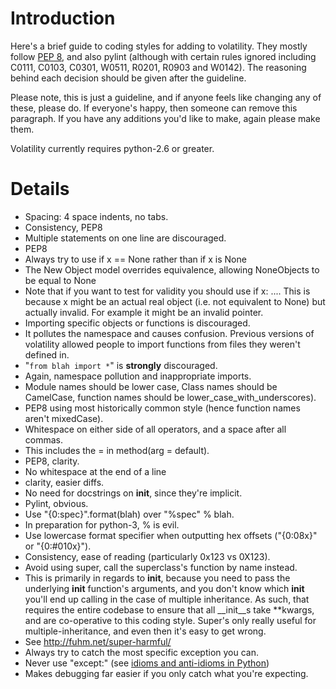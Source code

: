 # Introduction

Here's a brief guide to coding styles for adding to volatility.  They mostly follow [PEP 8](http://www.python.org/dev/peps/pep-0008), and also pylint (although with certain rules ignored including C0111, C0103, C0301, W0511, R0201, R0903 and W0142).  The reasoning behind each decision should be given after the guideline.

Please note, this is just a guideline, and if anyone feels like changing any of these, please do.  If everyone's happy, then someone can remove this paragraph.  If you have any additions you'd like to make, again please make them.

Volatility currently requires python-2.6 or greater.

# Details

- Spacing: 4 space indents, no tabs.
- Consistency, PEP8
- Multiple statements on one line are discouraged.
- PEP8
- Always try to use if x == None rather than if x is None
- The New Object model overrides equivalence, allowing NoneObjects to be equal to None
- Note that if you want to test for validity you should use if x: ....  This is because x might be an actual real object (i.e. not equivalent to None) but actually invalid. For example it might be an invalid pointer.
- Importing specific objects or functions is discouraged.
- It pollutes the namespace and causes confusion.  Previous versions of volatility allowed people to import functions from files they weren't defined in.
- "`from blah import *`" is **strongly** discouraged.
- Again, namespace pollution and inappropriate imports.
- Module names should be lower case, Class names should be CamelCase, function names should be lower_case_with_underscores).
- PEP8 using most historically common style (hence function names aren't mixedCase).
- Whitespace on either side of all operators, and a space after all commas.
- This includes the = in method(arg = default).
- PEP8, clarity.
- No whitespace at the end of a line
- clarity, easier diffs.
- No need for docstrings on __init__, since they're implicit.
- Pylint, obvious.
- Use "{0:spec}".format(blah) over "%spec" % blah.
- In preparation for python-3, % is evil.
- Use lowercase format specifier when outputting hex offsets ("{0:08x}" or "{0:#010x}").
- Consistency, ease of reading (particularly 0x123 vs 0X123).
- Avoid using super, call the superclass's function by name instead.
- This is primarily in regards to __init__, because you need to pass the underlying __init__ function's arguments, and you don't know which __init__ you'll end up calling in the case of multiple inheritance.  As such, that requires the entire codebase to ensure that all __init__s take **kwargs, and are co-operative to this coding style.  Super's only really useful for multiple-inheritance, and even then it's easy to get wrong.
- See http://fuhm.net/super-harmful/
- Always try to catch the most specific exception you can.
- Never use "except:" (see [idioms and anti-idioms in Python](http://docs.python.org/howto/doanddont.html#except))
- Makes debugging far easier if you only catch what you're expecting.
